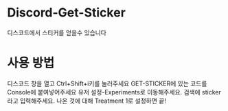 # Discord-Get-Sticker
디스코드에서 스티커를 얻을수 있습니다

# 사용 방법
디스코드 창을 열고 Ctrl+Shift+i키를 눌러주세요
GET-STICKER에 있는 코드를 Console에 붙여넣어주세요
유저 설정-Experiments로 이동해주세요.
검색에 sticker라고 입력해주세요.
나온 것에 대해 Treatment 1로 설정하면 끝!
